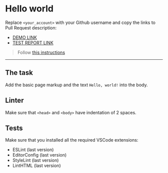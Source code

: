 # Hello world

Replace `<your_account>` with your Github username and copy the links to Pull Request description:
- [DEMO LINK](https://Anastasiia-Tatarchenko.github.io/layout_hello-world/)
- [TEST REPORT LINK](https://Anastasiia-Tatarchenko.github.io/layout_hello-world/report/html_report/)

> Follow [this instructions](https://mate-academy.github.io/layout_task-guideline/#how-to-solve-the-layout-tasks-on-github)
___

## The task

Add the basic page markup and the text `Hello, world!` into the body.

## Linter

Make sure that `<head>` and `<body>` have indentation of 2 spaces.

## Tests

Make sure that you installed all the required VSCode extensions:

- ESLint (last version)
- EditorConfig (last version)
- StyleLint (last version)
- LintHTML (last version)

